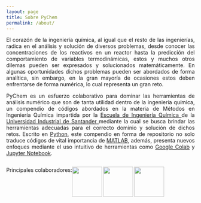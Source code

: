 ```yaml
---
layout: page
title: Sobre PyChem
permalink: /about/
---
```

<p align="justify">  
El corazón de la ingeniería química, al igual que el resto de las ingenierías, radica en el análisis y solución de diversos problemas, desde conocer las concentraciones de los reactivos en un reactor hasta la predicción del comportamiento de variables termodinámicas, estos y muchos otros dilemas pueden ser expresados y solucionados matemáticamente. En algunas oportunidades dichos problemas pueden ser abordados de forma analítica, sin embargo, en la gran mayoría de ocasiones estos deben enfrentarse de forma numérica, lo cual representa un gran reto.</p>
<p align="justify">  
PyChem es un esfuerzo colaborativo para dominar las herramientas de análisis numérico que son de tanta utilidad dentro de la ingeniería química, un compendio de códigos abordados en la materia de Métodos en Ingeniería Química impartida por la <A HREF="http://iq.uis.edu.co/eisi/"> Escuela de Ingeniería Química </A> de la <A HREF="https://uis.edu.co/inicio/">Universidad Industrial de Santander </A> mediante la cual se busca brindar las herramientas adecuadas para el correcto dominio y solución de dichos retos. Escrito en <A HREF="https://www.python.org/"> Python</A>, este compendio en forma de repositorio no solo traduce códigos de vital importancia de <A HREF="https://www.mathworks.com/products/matlab.html"> MATLAB</A>, además, presenta nuevos enfoques mediante el uso intuitivo de herramientas como <A HREF="https://colab.research.google.com/"> Google Colab</A> y <A HREF="https://jupyter.org/"> Jupyter Notebook</A>.
</p>

<style>
  .conteiner {
    display: flex;
  }
  .userimg {
    matgin-right: 20px;
  }
</style>

<div class="conteiner">
<p>
Principales colaboradores:
<p>
  <img align="left" width="80" height="80" class="userimg" src="https://uismetodospythoniq.github.io/pychemuis/images/JFRcirc.png" alt="">
</p>
<p>
  <img align="left" width="80" height="80" src="https://uismetodospythoniq.github.io/pychemuis/images/JDGcirc.png" alt="">
</p>
<p>
  <img align="left" width="80" height="80" src="https://uismetodospythoniq.github.io/pychemuis/images/JMAcirc.png" alt="">
</p>
</div> 
